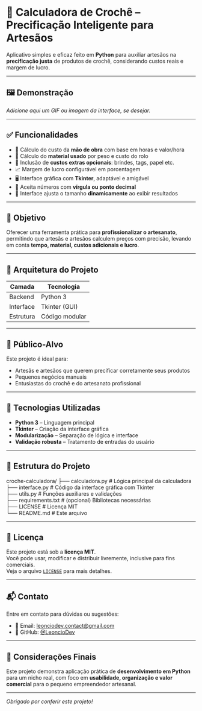 # 🧶 Calculadora de Crochê – Precificação Inteligente para Artesãos

Aplicativo simples e eficaz feito em **Python** para auxiliar artesãos na **precificação justa** de produtos de crochê, considerando custos reais e margem de lucro.

---

## 🖼️ Demonstração

*Adicione aqui um GIF ou imagem da interface, se desejar.*

---

## ✅ Funcionalidades

- 💼 Cálculo do custo da **mão de obra** com base em horas e valor/hora
- 🧵 Cálculo do **material usado** por peso e custo do rolo
- 🎁 Inclusão de **custos extras opcionais**: brindes, tags, papel etc.
- 📈 Margem de lucro configurável em porcentagem
- 🖥️ Interface gráfica com **Tkinter**, adaptável e amigável
- 🔢 Aceita números com **vírgula ou ponto decimal**
- 🧩 Interface ajusta o tamanho **dinamicamente** ao exibir resultados

---

## 🎯 Objetivo

Oferecer uma ferramenta prática para **profissionalizar o artesanato**, permitindo que artesãs e artesãos calculem preços com precisão, levando em conta **tempo, material, custos adicionais e lucro**.

---

## 🧱 Arquitetura do Projeto

| Camada     | Tecnologia        |
|------------|-------------------|
| Backend    | Python 3          |
| Interface  | Tkinter (GUI)     |
| Estrutura  | Código modular    |

---

## 👥 Público-Alvo

Este projeto é ideal para:
- Artesãs e artesãos que querem precificar corretamente seus produtos
- Pequenos negócios manuais
- Entusiastas do crochê e do artesanato profissional

---

## 🧪 Tecnologias Utilizadas

- **Python 3** – Linguagem principal
- **Tkinter** – Criação da interface gráfica
- **Modularização** – Separação de lógica e interface
- **Validação robusta** – Tratamento de entradas do usuário

---

## 📁 Estrutura do Projeto

croche-calculadora/
├── calculadora.py        # Lógica principal da calculadora  
├── interface.py          # Código da interface gráfica com Tkinter  
├── utils.py              # Funções auxiliares e validações  
├── requirements.txt      # (opcional) Bibliotecas necessárias  
├── LICENSE               # Licença MIT  
└── README.md             # Este arquivo  

---

## 🔐 Licença

Este projeto está sob a **licença MIT**.  
Você pode usar, modificar e distribuir livremente, inclusive para fins comerciais.  
Veja o arquivo [`LICENSE`](LICENSE) para mais detalhes.

---

## 📬 Contato

Entre em contato para dúvidas ou sugestões:

- 📧 Email: leonciodev.contact@gmail.com  
- 🐙 GitHub: [@LeoncioDev](https://github.com/LeoncioDev)

---

## 🧵 Considerações Finais

Este projeto demonstra aplicação prática de **desenvolvimento em Python** para um nicho real, com foco em **usabilidade, organização e valor comercial** para o pequeno empreendedor artesanal.

---

*Obrigado por conferir este projeto!*
